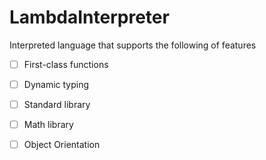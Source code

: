 # LambdaInterpreter

Interpreted language that supports the following of features

- [ ] First-class functions 
- [ ] Dynamic typing
- [ ] Standard library
- [ ] Math library 
- [ ] Object Orientation

